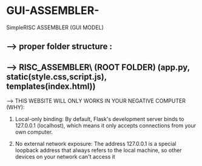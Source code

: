 # GUI-ASSEMBLER-
SimpleRISC ASSEMBLER (GUI  MODEL)

--> proper folder structure :
-------------------------------------------------
--> RISC_ASSEMBLER\ (ROOT FOLDER)
        (app.py, static\(style.css,script.js), templates\(index.html))
-------------------------------------------------

--> THIS WEBSITE WILL ONLY WORKS IN YOUR NEGATIVE COMPUTER (WHY):

 1. Local-only binding:
        By default, Flask's development server binds to 127.0.0.1 (localhost),
        which means it only accepts connections from your own computer.
     
  2. No external network exposure: 
        The address 127.0.0.1 is a special loopback address that always refers to the local machine,
        so other devices on your network can't access it
